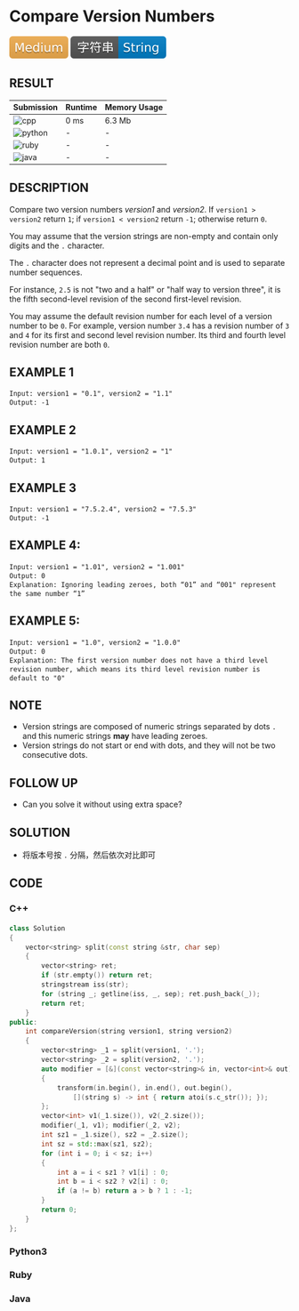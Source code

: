 # Compare Version Numbers

![Medium](../../materials/-Medium-f0ad4e.svg) ![String](../../materials/字符串-String-007ec6.svg)

## RESULT

| Submission                                                        | Runtime | Memory Usage |
| ----------------------------------------------------------------- | ------- | ------------ |
| ![cpp](https://img.shields.io/badge/leetcode165-cpp-f34b7d.svg)   | 0 ms    | 6.3 Mb       |
| ![python](https://img.shields.io/badge/leetcode165-py-3572A5.svg) | -       | -            |
| ![ruby](https://img.shields.io/badge/leetcode165-rb-701516.svg)   | -       | -            |
| ![java](https://img.shields.io/badge/leetcode165-java-b07219.svg) | -       | -            |

## DESCRIPTION

Compare two version numbers *version1* and *version2*.
If `version1 > version2` return `1`; if `version1 < version2` return `-1`; otherwise return `0`.

You may assume that the version strings are non-empty and contain only digits and the `.` character.

The `.` character does not represent a decimal point and is used to separate number sequences.

For instance, `2.5` is not "two and a half" or "half way to version three", it is the fifth second-level revision of the second first-level revision.

You may assume the default revision number for each level of a version number to be `0`. For example, version number `3.4` has a revision number of `3` and `4` for its first and second level revision number. Its third and fourth level revision number are both `0`.

## EXAMPLE 1

```plain
Input: version1 = "0.1", version2 = "1.1"
Output: -1
```

## EXAMPLE 2

```plain
Input: version1 = "1.0.1", version2 = "1"
Output: 1
```

## EXAMPLE 3

```plain
Input: version1 = "7.5.2.4", version2 = "7.5.3"
Output: -1
```


## EXAMPLE 4:

```
Input: version1 = "1.01", version2 = "1.001"
Output: 0
Explanation: Ignoring leading zeroes, both “01” and “001" represent the same number “1”
```


## EXAMPLE 5:

```
Input: version1 = "1.0", version2 = "1.0.0"
Output: 0
Explanation: The first version number does not have a third level revision number, which means its third level revision number is default to "0"
```

## NOTE

* Version strings are composed of numeric strings separated by dots `.` and this numeric strings **may** have leading zeroes.
* Version strings do not start or end with dots, and they will not be two consecutive dots.

## FOLLOW UP

* Can you solve it without using extra space?


## SOLUTION

* 将版本号按 `.` 分隔，然后依次对比即可

## CODE

### C++

```cpp
class Solution
{
    vector<string> split(const string &str, char sep)
    {
        vector<string> ret;
        if (str.empty()) return ret;
        stringstream iss(str);
        for (string _; getline(iss, _, sep); ret.push_back(_));
        return ret;
    }
public:
    int compareVersion(string version1, string version2)
    {
        vector<string> _1 = split(version1, '.');
        vector<string> _2 = split(version2, '.');
        auto modifier = [&](const vector<string>& in, vector<int>& out) -> void
        {
            transform(in.begin(), in.end(), out.begin(),
                [](string s) -> int { return atoi(s.c_str()); });
        };
        vector<int> v1(_1.size()), v2(_2.size());
        modifier(_1, v1); modifier(_2, v2);
        int sz1 = _1.size(), sz2 = _2.size();
        int sz = std::max(sz1, sz2);
        for (int i = 0; i < sz; i++)
        {
            int a = i < sz1 ? v1[i] : 0;
            int b = i < sz2 ? v2[i] : 0;
            if (a != b) return a > b ? 1 : -1;
        }
        return 0;
    }
};
```

### Python3


### Ruby


### Java

